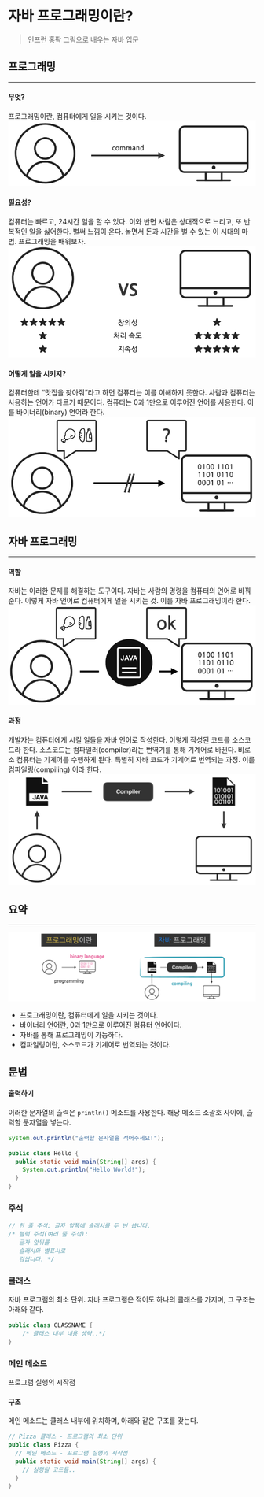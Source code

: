 # 자바 프로그래밍이란?

> 인프런 홍팍 그림으로 배우는 자바 입문

## 프로그래밍

------

#### 무엇?

프로그래밍이란, 컴퓨터에게 일을 시키는 것이다.
![클라우드스터딩-자바-프로그래밍이란](JAVA.assets/V4tMda7.png)

#### 필요성?

컴퓨터는 빠르고, 24시간 일을 할 수 있다. 이와 반면 사람은 상대적으로 느리고, 또 반복적인 일을 싫어한다. 벌써 느낌이 온다. 놀면서 돈과 시간을 벌 수 있는 이 시대의 마법. 프로그래밍을 배워보자.
![클라우드스터딩-자바-개발자-vs-컴퓨터](JAVA.assets/aedCCmk.png)

#### 어떻게 일을 시키지?

컴퓨터한테 “맛집을 찾아줘”라고 하면 컴퓨터는 이를 이해하지 못한다. 사람과 컴퓨터는 사용하는 언어가 다르기 때문이다. 컴퓨터는 0과 1만으로 이루어진 언어를 사용한다. 이를 바이너리(binary) 언어라 한다.
![클라우드스터딩-자바-바이너리-언어](JAVA.assets/QhRyLVz.png)

## 자바 프로그래밍

------

#### 역할

자바는 이러한 문제를 해결하는 도구이다. 자바는 사람의 명령을 컴퓨터의 언어로 바꿔준다. 이렇게 자바 언어로 컴퓨터에게 일을 시키는 것. 이를 자바 프로그래밍이라 한다.
![클라우드스터딩-자바의-등장](JAVA.assets/DrWwLhc.png)

#### 과정

개발자는 컴퓨터에게 시킬 일들을 자바 언어로 작성한다. 이렇게 작성된 코드를 소스코드라 한다. 소스코드는 컴파일러(compiler)라는 번역기를 통해 기계어로 바뀐다. 비로소 컴퓨터는 기계어를 수행하게 된다. 특별히 자바 코드가 기계어로 번역되는 과정. 이를 컴파일링(compiling) 이라 한다.
![클라우드스터딩-자바-프로그래밍의-과정](JAVA.assets/kaaJFs2.png)

## 요약

------

![클라우드스터딩-자바-프로그래밍-컴파일링-바이너리-요약](JAVA.assets/U87qngm.png)

- 프로그래밍이란, 컴퓨터에게 일을 시키는 것이다.
- 바이너리 언어란, 0과 1만으로 이루어진 컴퓨터 언어이다.
- 자바를 통해 프로그래밍이 가능하다.
- 컴파일링이란, 소스코드가 기계어로 번역되는 것이다.



## 문법

#### 출력하기

이러한 문자열의 출력은 `println()` 메소드를 사용한다. 해당 메소드 소괄호 사이에, 출력할 문자열을 넣는다.

```java
System.out.println("출력할 문자열을 적어주세요!");
```

```java
public class Hello {
  public static void main(String[] args) {
    System.out.println("Hello World!");
  }
}
```



### 주석

```java
// 한 줄 주석: 글자 앞쪽에 슬래시를 두 번 씁니다.
/* 블럭 주석(여러 줄 주석):
   글자 앞뒤를
   슬래시와 별표시로
   감쌉니다. */
```



### 클래스

자바 프로그램의 최소 단위. 자바 프로그램은 적어도 하나의 클래스를 가지며, 그 구조는 아래와 같다.

```java
public class CLASSNAME {
    /* 클래스 내부 내용 생략..*/
}
```



### 메인 메소드

프로그램 실행의 시작점

#### 구조

메인 메소드는 클래스 내부에 위치하며, 아래와 같은 구조를 갖는다.

```java
// Pizza 클래스 - 프로그램의 최소 단위
public class Pizza {
  // 메인 메소드 - 프로그램 실행의 시작점
  public static void main(String[] args) {
    // 실행될 코드들..
  }
}
```

